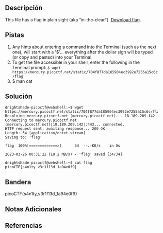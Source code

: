 ## Descripción
This file has a flag in plain sight (aka "in-the-clear"). [Download flag](https://mercury.picoctf.net/static/704f877da185904ec3992e7255a15c6c/flag).

## Pistas 
1. Any hints about entering a command into the Terminal (such as the next one), will start with a '$'... everything after the dollar sign will be typed (or copy and pasted) into your Terminal.
2. To get the file accessible in your shell, enter the following in the Terminal prompt: `$ wget https://mercury.picoctf.net/static/704f877da185904ec3992e7255a15c6c/flag`
3. $ man cat

## Solución

```
dnightshade-picoctf@webshell:~$ wget https://mercury.picoctf.net/static/704f877da185904ec3992e7255a15c6c/flag
Resolving mercury.picoctf.net (mercury.picoctf.net)... 18.189.209.142
Connecting to mercury.picoctf.net (mercury.picoctf.net)|18.189.209.142|:443... connected.
HTTP request sent, awaiting response... 200 OK
Length: 34 [application/octet-stream]
Saving to: 'flag'

flag  100%[=============>]      34  --.-KB/s    in 0s      

2023-03-26 00:31:22 (18.2 MB/s) - 'flag' saved [34/34]

dnightshade-picoctf@webshell:~$ cat flag
picoCTF{s4n1ty_v3r1f13d_1a94e0f9}

```

## Bandera
picoCTF{s4n1ty_v3r1f13d_1a94e0f9}

## Notas Adicionales

## Referencias
